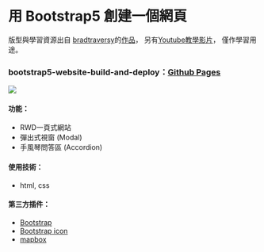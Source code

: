 # 用 Bootstrap5 創建一個網頁

版型與學習資源出自 [bradtraversy](https://github.com/bradtraversy)的[作品](https://github.com/bradtraversy/bootstrap-bootcamp-website)，
另有[Youtube教學影片](https://www.youtube.com/watch?v=4sosXZsdy-s)，
僅作學習用途。

### bootstrap5-website-build-and-deploy：[Github Pages](https://joyun25.github.io/bootstrap5-website-build-and-deploy/)
![](https://i.imgur.com/9ixbcmU.png)

#### 功能：
- RWD一頁式網站
- 彈出式視窗 (Modal)
- 手風琴問答區 (Accordion)

#### 使用技術：
- html, css

#### 第三方插件：
- [Bootstrap](https://getbootstrap.com/)
- [Bootstrap icon](https://icons.getbootstrap.com/)
- [mapbox](https://www.mapbox.com/)
